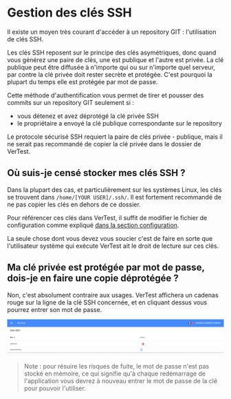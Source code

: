 # Gestion des clés SSH

Il existe un moyen très courant d'accéder à un repository GIT : l'utilisation de clés SSH. 

Les clés SSH reposent sur le principe des clés asymétriques, donc quand vous générez une paire de clés,
une est publique et l'autre est privée.
La clé publique peut être diffusée à n'importe qui ou sur n'importe quel serveur, par contre la clé privée
doit rester secrète et protégée.
C'est pourquoi la plupart du temps elle est protégée par mot de passe.

Cette méthode d'authentification vous permet de tirer et pousser des commits sur un repository GIT seulement si :

* vous détenez et avez déprotégé la clé privée SSH
* le propriétaire a envoyé la clé publique correspondante sur le repository

Le protocole sécurisé SSH requiert la paire de clés privée - publique, mais il ne serait pas recommandé
de copier la clé privée dans le dossier de VerTest.

## Où suis-je censé stocker mes clés SSH ?

Dans la plupart des cas, et particulièrement sur les systèmes Linux, les clés se trouvent dans
`/home/[YOUR USER]/.ssh/`. Il est fortement recommandé de ne pas copier les clés en dehors de ce dossier.

Pour référencer ces clés dans VerTest, il suffit de modifier le fichier de configuration comme expliqué 
[dans la section configuration](configuration.md).

La seule chose dont vous devez vous soucier c'est de faire en sorte que l'utilisateur système qui exécute
VerTest ait le droit de lecture sur ces clés.

## Ma clé privée est protégée par mot de passe, dois-je en faire une copie déprotégée ?

Non, c'est absolument contraire aux usages. VerTest affichera un cadenas rouge sur la ligne de la clé SSH
concernée, et en cliquant dessus vous pourrez entrer son mot de passe.

![ecran des clas SSH](../assets/ssh-keys-fr.png)

> Note : pour résuire les risques de fuite, le mot de passe n'est pas stocké en mémoire,
> ce qui signifie qu'à chaque redémarrage de l'application vous devrez à nouveau entrer le mot
> de passe de la clé pour pouvoir l'utiliser.
